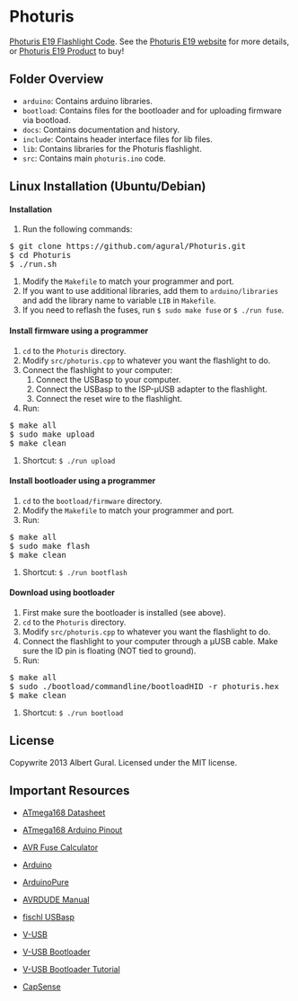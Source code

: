 # Photuris

[Photuris E19 Flashlight Code][3].  See the [Photuris E19 website][1] for more
details, or [Photuris E19 Product][2] to buy!

## Folder Overview

* `arduino`: Contains arduino libraries.
* `bootload`: Contains files for the bootloader and for uploading firmware via bootload.
* `docs`: Contains documentation and history.
* `include`: Contains header interface files for lib files.
* `lib`: Contains libraries for the Photuris flashlight.
* `src`: Contains main `photuris.ino` code.

## Linux Installation (Ubuntu/Debian)

#### Installation
1. Run the following commands:

<pre>
$ git clone https://github.com/agural/Photuris.git
$ cd Photuris
$ ./run.sh
</pre>

1. Modify the `Makefile` to match your programmer and port.
1. If you want to use additional libraries, add them to `arduino/libraries` and add the library name to variable `LIB` in `Makefile`.
1. If you need to reflash the fuses, run `$ sudo make fuse` or `$ ./run fuse`.

#### Install firmware using a programmer
1. `cd` to the `Photuris` directory.
1. Modify `src/photuris.cpp` to whatever you want the flashlight to do.
1. Connect the flashlight to your computer:
    1. Connect the USBasp to your computer.
    1. Connect the USBasp to the ISP-μUSB adapter to the flashlight.
    1. Connect the reset wire to the flashlight.
1. Run:

<pre>
$ make all
$ sudo make upload
$ make clean
</pre>

1. Shortcut: `$ ./run upload`

#### Install bootloader using a programmer
1. `cd` to the `bootload/firmware` directory.
1. Modify the `Makefile` to match your programmer and port.
1. Run:

<pre>
$ make all
$ sudo make flash
$ make clean
</pre>

1. Shortcut: `$ ./run bootflash`

#### Download using bootloader
1. First make sure the bootloader is installed (see above).
1. `cd` to the `Photuris` directory.
1. Modify `src/photuris.cpp` to whatever you want the flashlight to do.
1. Connect the flashlight to your computer through a μUSB cable. Make sure the ID pin is floating (NOT tied to ground).
1. Run:

<pre>
$ make all
$ sudo ./bootload/commandline/bootloadHID -r photuris.hex
$ make clean
</pre>

1. Shortcut: `$ ./run bootload`

## License
Copywrite 2013 Albert Gural. Licensed under the MIT license.

## Important Resources

* [ATmega168 Datasheet](http://www.atmel.com/Images/doc2545.pdf)
* [ATmega168 Arduino Pinout](http://arduino.cc/en/uploads/Hacking/Atmega168PinMap2.png)
* [AVR Fuse Calculator](http://www.engbedded.com/fusecalc)
* [Arduino](http://arduino.cc)
* [ArduinoPure](https://github.com/omnidan/ArduinoPure)
* [AVRDUDE Manual](http://www.nongnu.org/avrdude/user-manual/avrdude_4.html)
* [fischl USBasp](http://www.fischl.de/usbasp)
* [V-USB](http://obdev.at/products/vusb)
* [V-USB Bootloader](http://obdev.at/products/vusb/bootloadhid.html)
* [V-USB Bootloader Tutorial](http://www.workinprogress.ca/v-usb-tutorial-software-only-usb-for-mega-tiny)
* [CapSense](http://playground.arduino.cc//Main/CapacitiveSensor)

  [1]: http://albertgural.com/projects/2013-projects/photuris-e19   "Photuris E19 Project Page"
  [2]: http://ag-element.com/flashlight/photuris/photuris-e19       "Photuris E19 Product Page"
  [3]: https://github.com/agural/Photuris                           "Photuris E19 GitHub Code"

